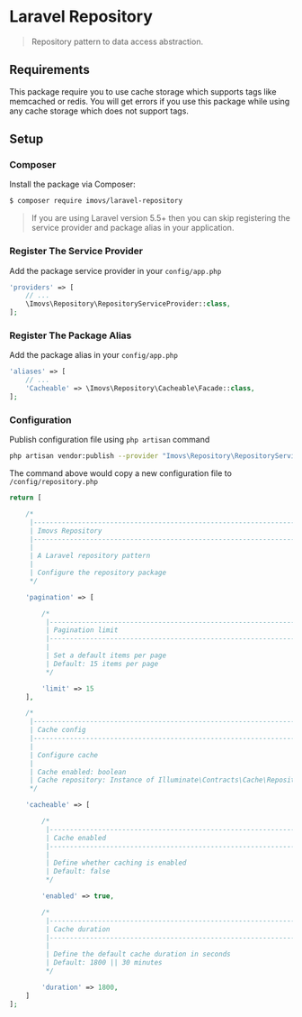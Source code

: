 # Laravel Repository

> Repository pattern to data access abstraction.

## Requirements

This package require you to use cache storage which supports tags like memcached or redis. You will get errors if you use this package while using any cache storage which does not support tags.

## Setup

### Composer

Install the package via Composer:

```sh
$ composer require imovs/laravel-repository
```

> If you are using Laravel version 5.5+ then you can skip registering the service provider and package alias in your application.

### Register The Service Provider

Add the package service provider in your ``config/app.php``

```php
'providers' => [
    // ...
    \Imovs\Repository\RepositoryServiceProvider::class,
];
```

### Register The Package Alias

Add the package alias in your ``config/app.php``

```php
'aliases' => [
    // ...
    'Cacheable' => \Imovs\Repository\Cacheable\Facade::class,
];
```

### Configuration

Publish configuration file using ``php artisan`` command

```sh
php artisan vendor:publish --provider "Imovs\Repository\RepositoryServiceProvider"
```

The command above would copy a new configuration file to ``/config/repository.php``

```php
return [

    /*
     |--------------------------------------------------------------------------
     | Imovs Repository
     |--------------------------------------------------------------------------
     |
     | A Laravel repository pattern
     |
     | Configure the repository package
     */

    'pagination' => [

        /*
         |--------------------------------------------------------------------------
         | Pagination limit
         |--------------------------------------------------------------------------
         |
         | Set a default items per page
         | Default: 15 items per page
         */

        'limit' => 15
    ],

    /*
     |--------------------------------------------------------------------------
     | Cache config
     |--------------------------------------------------------------------------
     |
     | Configure cache
     |
     | Cache enabled: boolean
     | Cache repository: Instance of Illuminate\Contracts\Cache\Repository
     */

    'cacheable' => [

        /*
         |--------------------------------------------------------------------------
         | Cache enabled
         |--------------------------------------------------------------------------
         |
         | Define whether caching is enabled
         | Default: false
         */

        'enabled' => true,

        /*
         |--------------------------------------------------------------------------
         | Cache duration
         |--------------------------------------------------------------------------
         |
         | Define the default cache duration in seconds
         | Default: 1800 || 30 minutes
         */

        'duration' => 1800,
    ]
];
```
